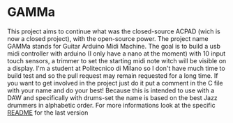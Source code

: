 # GAMMa
This project aims to continue what was the closed-source ACPAD (wich is now a closed project), with the open-source power.
The project name GAMMa stands for Guitar Arduino Midi Machine.
The goal is to build a usb midi controller with arduino (I only have a nano at the moment) with 10 input touch sensors, a trimmer to set the starting midi note witch will be visible on a display.
I'm a student at Politecnico di Milano so I don't have much time to build test and so the pull request may remain requested for a long time. If you want to get involved in the project just do it put a comment in the C file with your name and do your best!
Because this is intended to use with a DAW and specifically with drums-set the name is based on the best Jazz drummers in alphabetic order.
For more informations look at the specific [README](./Versions/0.1-Allen/README.md) for the last version

